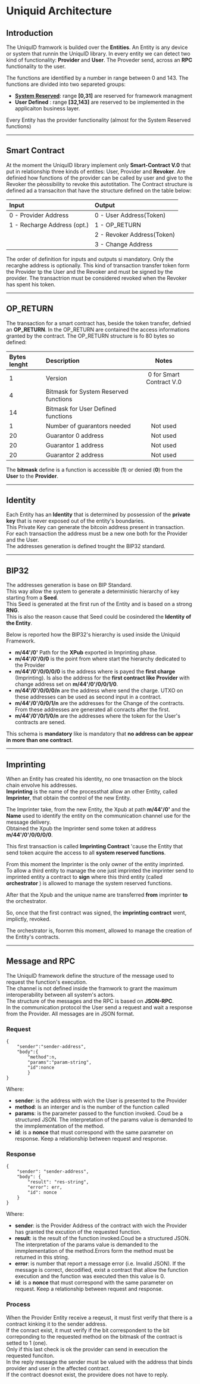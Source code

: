 Uniquid Architecture
====================

Introduction
------------
The UniquID framwork is builded over the **Entities**.
An Entity is any device or system that runnin the UniquID library.
In every entity we can detect two kind of functionality: **Provider** and **User**.
The Proveder send, across an **RPC** functionality to the user.

The functions are identified by a number in range  between 0 and 143.
The functions are divided into two separeted groups:

* [**System Reserved**](../Documents/systemreserved.md):  range   **[0,31]** are reserved for framework managment 
* **User Defined** : range **[32,143]**  are reserved to be implemented in the applicaiton business layer.

Every Entity has  the provider functionality (almost for the System Reserved functions)
____

Smart Contract
--------------

At the moment the UniquID library implement only **Smart-Contract V.0** that put in relationship three kinds of entites: User, Provider and **Revoker**.
Are definied how functions of the provider can be called by user and give to the Revoker the pèossibility to revoke this autotitation.
The Contract structure is defined ad a transaciton that have the structure defined on the table below:

|Input    |Output                                                           | 
|:-----|:-------------------------------------------------------------------| 
| 0 - Provider Address    | 0 - User Address(Token) | 
| 1 - Recharge Address (opt.) | 1 - OP_RETURN |
||2 - Revoker Address(Token) |
||3 - Change Address|

The order of definition for inputs and outputs si mandatory. 
Only the recarghe address is optionally.
This kind of transaction transfer token form the Provider tp the User and the Revoker and must be signed by the provider.
The transactrion must be considered revoked when the Revoker has spent his token.
___
OP_RETURN
---------
The transaction for a smart contract has, beside the token transfer, defnied an **OP_RETURN**.
In the OP_RETURN are contained the access informations granted by the contract.
The OP_RETURN structure is fo 80 bytes so defined:

|Bytes lenght    |Description                                                           |Notes| 
|:-----|:-------------------------------------------------------------------|:---:|
|1|Version| 0 for Smart Contract V.0| 
|4|Bitmask for System Reserved functions ||
|14|Bitmask for User Defined functions ||
|1|Number of guarantors needed|Not used|
|20|Guarantor 0 address|Not used|
|20|Guarantor 1 address|Not used|
|20|Guarantor 2 address|Not used|


The **bitmask** define is a function is accessible (**1**) or denied (**0**) from the **User** to the **Provider**.

___
Identity
--------
Each Entity has an **Identity** that is determined by possession of the **private key** that is never exposed out of the entity's boundaries.<br>
This Private Key can generate the bitcoin address present in transaction.<br>
For each transaction the address must be a new one both for the Provider and the User.<br>
The addresses generation is defined trought the BIP32 standard.

___
BIP32
---
The addresses generation is base on BIP Standard.<br>
This way allow the system to generate a deterministic hierarchy of key starting from a **Seed**.<br>
This Seed is generated at the first run of the Entity and is based on a strong **RNG**.<br>
This is also the reason cause that Seed could be cosindered the **Identity of the Entity**.

Below is reported how the BIP32's hierarchy is used inside the Uniquid Framework.

* **m/44'/0'** Path for the **XPub** exported in Imprinting phase.
* **m/44'/0'/0/0** is the point from where start the hierarchy dedicated to the Provider
* **m/44'/0'/0/0/0/0** is the address where is payed the **first charge** (Imprinting). Is also the address for the **first contract like Provider** with change address set on **m/44'/0'/0/0/1/0**.
* **m/44'/0'/0/0/0/n** are the address where send the charge. UTXO on these addresses can be used as second input in a contract. 
* **m/44'/0'/0/0/1/n** are the addresses for the Change of the contracts. From these addresses are generated all conracts after the first.
* **m/44'/0'/0/1/0/n** are the addresses where the token for the User's contracts are sened.


This schema is **mandatory** like is mandatory that **no address can be appear in more than one contract**.

___
Imprinting
----------
When an Entity has created his identity, no one trnasaction on the block chain envolve his addresses.<br>
**Imprinting** is the name of the processthat allow an other Entity, called **Imprinter**, that obtain the control of the new Entity.<br>

The Imprinter take, from the new Entity, the Xpub at path **m/44'/0'**  and the **Name** used to identify the entity on the communication channel use for the message delivery.<br>
Obtained the Xpub the Imprinter send some token at address **m/44'/0'/0/0/0/0**.

This first transaction is called **Imprinting Contract** 'cause the Entity that send token acquire the access to all **system reserved functions**.

From this moment the Imprinter is the only owner of the entity imprinted.<br>
To allow a third  entity to manage the one just imprinted the imprinter send to imprinted entity a contract to  **sign**  where this third entity (called **orchestrator** ) is allowed to manage the system reserved functions. <br>

After that the Xpub and the unique name are transferred **from** imprinter **to** the orchestrator.

So, once that the first contract was signed, the **imprinting contract** went, implictly, revoked.

The orchestrator is, foornm this moment, allowed to manage the creation of the Entity's contracts.
___

Message and RPC
---
The UniquID framework define the structure of the message used to request the function's execution.<br>
The channel is not defined inside the framwork to grant the maximum interoperability between all system's actors.<br>
The structure of the messages and the RPC is based on **JSON-RPC**.<br>
In the communication protocol the User send a request and wait a response from the Provider.
All messages are in JSON format.

### Request
```
{
    "sender":"sender-address", 
    "body":{
        "method":n, 
        "params":"param-string", 
        "id":nonce
        }
} 
```

Where:<br>
* **sender**: is the address with wich the User is presented to the Provider
* **method**: is an interger and is the number of the function called
* **params**: is the parameter passed to the function invoked. Coud be a structured JSON. The interpretation of the params value is demanded to the immplementation of the method.
* **id**: is a **nonce** that must correspond with the same parameter on response. Keep a relationship between request and response.


### Response
```
{
	"sender": "sender-address",
	"body": {
		"result": "res-string",
		"error": err,
		"id": nonce
	}
}
```
Where:<br>
* **sender**: is the Provider Address of the contract with wich the Provider has granted the excution of the requested function.
* **result**: is the result of the function invoked.Coud be a structured JSON. The interpretation of the params value is demanded to the immplementation of the method.Errors form the method must be returned in this string.
* **error**: is number that report a message error (i.e. Invalid JSON). If the message is correct, decodified, exist a contract that allow the function execution and the function was executed then this value is 0.
* **id**: is a **nonce** that must correspond with the same parameter on request. Keep a relationship between request and response.

### Process
When the Provider Entity receive a reqeust, it must first verify that there is a contract kinking it to the sender address.<br>
If the conract exist, it must verify if the bit correspondent to the bit correponding to the requested method on the bitmask of the contract is setted to 1 (one).<br>
Only if this last check is ok the provider can send in execution the requested funciton.<br>
In the reply message the sender must be valued with the address that binds provider and user in the affected contract. <br>
If the contract doesnot exist, the providere does not have to reply.<br>